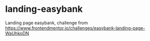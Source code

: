 # landing-easybank
Landing page easybank, challenge from https://www.frontendmentor.io/challenges/easybank-landing-page-WaUhkoDN
